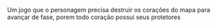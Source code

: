 Um jogo que o personagem precisa destruir os corações do mapa para avançar de fase, porem todo coração possui seus protetores
